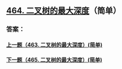 ## [464. 二叉树的最大深度](https://leetcode-cn.com/problems/merge-two-sorted-lists/)（简单）





### 答案：



#### [上一题（463. 二叉树的最大深度）(简单)](https://github.com/sdwwld/leetCode/blob/master/src/main/java/com/wld/java/leetcode/leetCode0463.md)

#### [下一题（465. 二叉树的最大深度）(简单)](https://github.com/sdwwld/leetCode/blob/master/src/main/java/com/wld/java/leetcode/leetCode0465.md)
